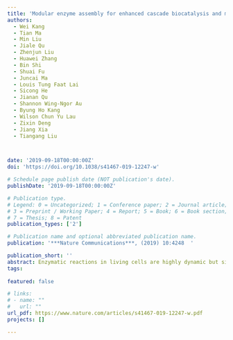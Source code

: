 ```yaml
---
title: 'Modular enzyme assembly for enhanced cascade biocatalysis and metabolic flux'
authors:
  - Wei Kang
  - Tian Ma
  - Min Liu
  - Jiale Qu
  - Zhenjun Liu
  - Huawei Zhang
  - Bin Shi
  - Shuai Fu
  - Juncai Ma
  - Louis Tung Faat Lai
  - Sicong He
  - Jianan Qu
  - Shannon Wing-Ngor Au
  - Byung Ho Kang
  - Wilson Chun Yu Lau
  - Zixin Deng
  - Jiang Xia 
  - Tiangang Liu



date: '2019-09-18T00:00:00Z'
doi: 'https://doi.org/10.1038/s41467-019-12247-w'

# Schedule page publish date (NOT publication's date).
publishDate: '2019-09-18T00:00:00Z'

# Publication type.
# Legend: 0 = Uncategorized; 1 = Conference paper; 2 = Journal article;
# 3 = Preprint / Working Paper; 4 = Report; 5 = Book; 6 = Book section;
# 7 = Thesis; 8 = Patent
publication_types: ['2']

# Publication name and optional abbreviated publication name.
publication: '***Nature Communications***, (2019) 10:4248  '

publication_short: ''
abstract: Enzymatic reactions in living cells are highly dynamic but simultaneously tightly regulated. Enzyme engineers seek to construct multienzyme complexes to prevent intermediate diffusion, to improve product yield, and to control the flux of metabolites. Here we choose a pair of short peptide tags (RIAD and RIDD) to create scaffold-free enzyme assemblies to achieve these goals. In vitro, assembling enzymes in the menaquinone biosynthetic pathway through RIAD–RIDD interaction yields protein nanoparticles with varying stoichiometries, sizes, geometries, and catalytic efficiency. In Escherichia coli, assembling the last enzyme of the upstream mevalonate pathway with the first enzyme of the downstream carotenoid pathway leads to the formation of a pathway node, which increases carotenoid production by 5.7 folds. The same strategy results in a 58% increase in lycopene production in engineered Saccharomyces cerevisiae. This work presents a simple strategy to impose metabolic control in biosynthetic microbe factories.
tags:
  
featured: false

# links:
# - name: ""
#   url: ""
url_pdf: https://www.nature.com/articles/s41467-019-12247-w.pdf
projects: []

---
```





